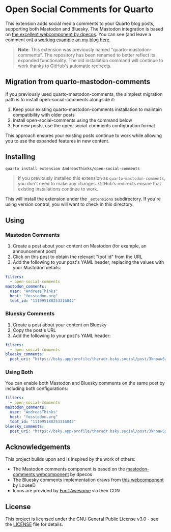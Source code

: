 # Open Social Comments for Quarto

This extension adds social media comments to your Quarto blog posts, supporting both Mastodon and Bluesky. The Mastodon integration is based on [the excellent webcomponent by dpecos](https://github.com/dpecos/mastodon-comments?tab=readme-ov-file). You can see (and leave a comment on) a [working example on my blog here](https://andreasthinks.me/posts/quarto_comments/).

> **Note**: This extension was previously named "quarto-mastodon-comments". The repository has been renamed to better reflect its expanded functionality. The old installation command will continue to work thanks to GitHub's automatic redirects.

## Migration from quarto-mastodon-comments

If you previously used quarto-mastodon-comments, the simplest migration path is to install open-social-comments alongside it:

1. Keep your existing quarto-mastodon-comments installation to maintain compatibility with older posts
2. Install open-social-comments using the command below
3. For new posts, use the open-social-comments configuration format

This approach ensures your existing posts continue to work while allowing you to use the expanded features in new content.

## Installing

```bash
quarto install extension AndreasThinks/open-social-comments
```

> If you previously installed this extension as `quarto-mastodon-comments`, you don't need to make any changes. GitHub's redirects ensure that existing installations continue to work.

This will install the extension under the `_extensions` subdirectory.
If you're using version control, you will want to check in this directory.

## Using

### Mastodon Comments

1. Create a post about your content on Mastodon (for example, an announcement post)
2. Click on this post to obtain the relevant "toot id" from the URL
3. Add the following to your post's YAML header, replacing the values with your Mastodon details:

```yaml
filters:
  - open-social-comments
mastodon_comments:
  user: "AndreasThinks"
  host: "fosstodon.org"
  toot_id: "111995180253316042"
```

### Bluesky Comments

1. Create a post about your content on Bluesky
2. Copy the post's URL
3. Add the following to your post's YAML header:

```yaml
filters:
  - open-social-comments
bluesky_comments:
  post_uri: "https://bsky.app/profile/theradr.bsky.social/post/3knoaw5z4ek2v"
```

### Using Both

You can enable both Mastodon and Bluesky comments on the same post by including both configurations:

```yaml
filters:
  - open-social-comments
mastodon_comments:
  user: "AndreasThinks"
  host: "fosstodon.org"
  toot_id: "111995180253316042"
bluesky_comments:
  post_uri: "https://bsky.app/profile/theradr.bsky.social/post/3knoaw5z4ek2v"
```

## Acknowledgements

This project builds upon and is inspired by the work of others:

- The Mastodon comments component is based on the [mastodon-comments webcomponent](https://github.com/dpecos/mastodon-comments) by dpecos
- The Bluesky comments implementation draws from [this webcomponent](https://gist.github.com/LoueeD/b7dec10b2ea56c825cbb0b3a514720ed) by LoueeD
- Icons are provided by [Font Awesome](https://fontawesome.com/) via their CDN

## License

This project is licensed under the GNU General Public License v3.0 - see the [LICENSE](LICENSE) file for details.
